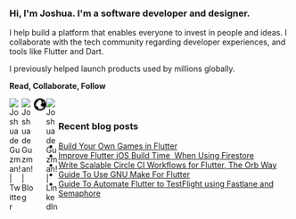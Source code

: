 ### Hi, I'm Joshua. I'm a software developer and designer.

I help build a platform that enables everyone to invest in people and ideas. I collaborate with the tech community regarding developer experiences, and tools like Flutter and Dart.

I previously helped launch products used by millions globally.


**Read, Collaborate, Follow**

[<img align="left" alt="Joshua de Guzman! | Twitter" width="22px" src="https://cdn.jsdelivr.net/npm/simple-icons@v3/icons/twitter.svg" />][twitter]
[<img align="left" alt="Joshua de Guzman! | Blog" width="22px" src="https://cdn.jsdelivr.net/npm/simple-icons@v3/icons/medium.svg" />][blog]
[<img align="left" alt="Joshua de Guzman! | Website" width="22px" src="https://raw.githubusercontent.com/iconic/open-iconic/master/svg/globe.svg" />][website]
[<img align="left" alt="Joshua de Guzman! | LinkedIn" width="22px" src="https://cdn.jsdelivr.net/npm/simple-icons@v3/icons/linkedin.svg" />][linkedin]
<br>

### Recent blog posts

<!-- BLOG-POST-LIST:START -->
- [Build Your Own Games in Flutter](https://joshuamdeguzman.com/presentations/build-your-own-games-in-flutter/)
- [Improve Flutter iOS Build Time  When Using Firestore](https://joshuamdeguzman.com/improve-flutter-ios-build-time-when-using-firestore/)
- [Write Scalable Circle CI Workflows for Flutter, The Orb Way](https://joshuamdeguzman.com/writing-scalable-circle-ci-config-for-flutter-apps/)
- [Guide To Use GNU Make For Flutter](https://joshuamdeguzman.com/flutter-makefiles/)
- [Guide To Automate Flutter to TestFlight using Fastlane and Semaphore](https://joshuamdeguzman.com/automate-flutter-app-deployment-on-ios-to-testflight-using-fastlane-and-semaphore/)
<!-- BLOG-POST-LIST:END -->

[website]: https://joshuamdeguzman.com
[twitter]: https://twitter.com/suprdeclarative
[blog]: http://blog.joshuamdeguzman.com
[linkedin]: https://www.linkedin.com/in/joshuadeguzman